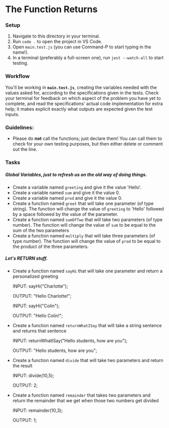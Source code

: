 # The Function Returns

### Setup

1. Navigate to this directory in your terminal.
2. Run `code .` to open the project in VS Code.
3. Open `main.test.js` (you can use Command-P to start typing in the name!).
4. In a terminal (preferably a full-screen one), run `jest --watch-all` to start testing.

### Workflow

You'll be working in **`main.test.js`**, creating the variables needed with the values asked for, according to the specifications given in the tests. Check your terminal for feedback on which aspect of the problem you have yet to complete, and read the specifications' actual code implementation for extra help; it makes explicit exactly what outputs are expected given the test inputs.

### Guidelines:

- Please do **not** call the functions; just declare them! You can call them to check for your own testing purposes, but then either delete or comment out the line.

### Tasks

##### Global Variables, just to refresh us on the old way of doing things.

- Create a variable named `greeting` and give it the value 'Hello'.
- Create a variable named `sum` and give it the value 0.
- Create a variable named `prod` and give it the value 0.
- Create a function named `greet` that will take one parameter (of type string). The function will change the value of `greeting` to 'Hello' followed by a space followed by the value of the parameter.
- Create a function named `sumOfTwo` that will take two parameters (of type number). The function will change the value of `sum` to be equal to the sum of the two parameters
- Create a function named `multiply` that will take three parameters (of type number). The function will change the value of `prod` to be equal to the product of the three parameters.

##### Let's RETURN stuff.

- Create a function named `sayHi` that will take one parameter and return a personalized greeting

  INPUT: sayHi("Charlotte");

  OUTPUT: "Hello Charlotte!";

  INPUT: sayHi("Colin");

  OUTPUT: "Hello Colin!";

- Create a function named `returnWhatISay` that will take a string sentence and returns that sentence

  INPUT: returnWhatISay("Hello students, how are you");

  OUTPUT: "Hello students, how are you";

- Create a function named `divide` that will take two parameters and return the result

  INPUT: divide(10,5);

  OUTPUT: 2;

- Create a function named `remainder` that takes two parameters and return the remainder that we get when those two numbers get divided

  INPUT: remainder(10,3);

  OUTPUT: 1;
